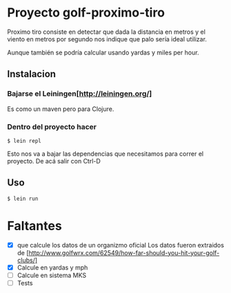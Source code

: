 # Proyecto golf-proximo-tiro

Proximo tiro consiste en detectar que dada la distancia en metros y el viento
en metros por segundo nos indique que palo sería ideal utilizar.

Aunque también se podría calcular usando yardas y miles per hour.

## Instalacion

### Bajarse el Leiningen[http://leiningen.org/]
 Es como un maven pero para Clojure.

### Dentro del proyecto hacer
```
$ lein repl
```
 Esto nos va a bajar las dependencias que necesitamos para correr el proyecto.
 De acá salir con Ctrl-D


## Uso

```
$ lein run
```

# Faltantes

- [x] que calcule los datos de un organizmo oficial
   Los datos fueron extraidos de [http://www.golfwrx.com/62549/how-far-should-you-hit-your-golf-clubs/]
- [x] Calcule en yardas y mph
- [ ] Calcule en sistema MKS
- [ ] Tests
